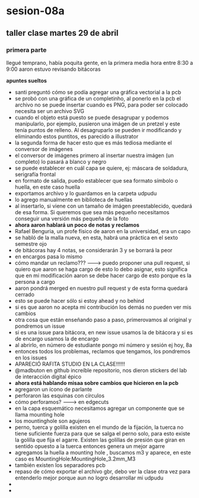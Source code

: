 # sesion-08a
## taller clase martes 29 de abril

### primera parte

llegué temprano, había poquita gente, en la primera media hora entre 8:30 a 9:00 aaron estuvo revisando bitácoras

**apuntes sueltos**
- santi preguntó cómo se podía agregar una gráfica vectorial a la pcb
- se probó con una gráfica de un completinho, al ponerlo en la pcb el archivo no se puede insertar cuando es PNG, para poder ser colocado necesita ser un archivo SVG
- cuando el objeto está puesto se puede desagrupar y podemos manipularlo, por ejemplo, pusieron una imágen de un pretzel y este tenía puntos de relleno. Al desagruparlo se pueden ir modificando y eliminando estos puntitos, es parecido a illustrator
- la segunda forma de hacer esto que es más tediosa mediante el conversor de imágenes
- el conversor de imágenes primero al insertar nuestra imágen (un completo) lo pasará a blanco y negro 
- se puede establecer en cuál capa se quiere, ej: máscara de soldadura, serigrafía frontal
- en formato de salida, puedo establecer que sea formato símbolo o huella, en este caso huella
- exportamos archivo y lo guardamos en la carpeta udpudu
- lo agrego manualmente en biblioteca de huellas
- al insertarlo, si viene con un tamaño de imágen preestablecido, quedará de esa forma. Si queremos que sea más pequeño necesitamos conseguir una versión más pequeña de la foto
- **ahora aaron hablará un poco de notas y reclamos**
- Rafael Benguria, un profe físico de aaron en la universidad, era un capo
- se habló de la malla nueva, en esta, habrá una práctica en el sexto semestre ojo
- de bitácoras hay 4 notas, se considerarán 3 y se borrará la peor
- en encargos pasa lo mismo
- cómo mandar un reclamo??? ---> puedo proponer una pull request, si quiero que aaron se haga cargo de esto lo debo asignar, esto significa que en mi modificación aaron se debe hacer cargo de esto porque es la persona a cargo
- aaron pondrá merged en nuestro pull request y de esta forma quedará cerrado
- esto se puede hacer sólo si estoy ahead y no behind
- si es que aaron no acepta mi contribución los demás no pueden ver mis cambios
-  otra cosa que están enseñando paso a paso, primerovamos al original y pondremos un issue
-  si es una issue para bitácora, en new issue usamos la de bitácora y si es de encargo usamos la de encargo
-  al abrirlo, en número de estudiante pongo mi número y sesión ej hoy, 8a
-  entonces todos los problemas, reclamos que tengamos, los pondremos en los issues
-  APARECIÓ RAFITA STUDIO EN LA CLASE!!!!!!
-  @madbuton en github increíble repositorio, nos dieron stickers del lab de interacción digital épico
-  **ahora está hablando misaa sobre cambios que hicieron en la pcb**
-  agregaron un ícono de parlante
-  perforaron las esquinas con círculos
-  cómo perforamos? ---> en edgecuts
-  en la capa esquemático necesitamos agregar un componente que se llama mounting hole
-  los mountinghole son agujeros
-  perno, tuerca y golilla existen en el mundo de la fijación, la tuerca no tiene suficiente fuerza para que se salga el perno solo, para esto existe la golilla que fija el agarre. Existen las golillas de presión que giran en sentido opuesto a la tuerca entonces genera un mejor agarre
-  agregamos la huella a mounting hole , buscamos m3 y aparece, en este caso es MountingHole:MountingHole_3.2mm_M3
-  también existen los separadores pcb
-  repaso de cómo exportar el archivo gbr, debo ver la clase otra vez para entenderlo mejor porque aun no logro desarrollar mi udpudu
-  
-  
  
